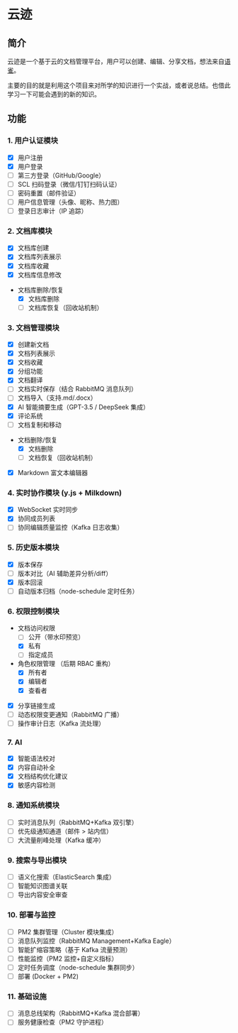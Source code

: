 # 云迹

## 简介

云迹是一个基于云的文档管理平台，用户可以创建、编辑、分享文档，想法来自[语雀](https://www.yuque.com/)。

主要的目的就是利用这个项目来对所学的知识进行一个实战，或者说总结。也借此学习一下可能会遇到的新的知识。

## 功能

### 1. 用户认证模块

- [x] 用户注册
- [x] 用户登录
- [ ] 第三方登录（GitHub/Google）
- [ ] SCL 扫码登录（微信/钉钉扫码认证）
- [ ] 密码重置（邮件验证）
- [ ] 用户信息管理（头像、昵称、热力图）
- [ ] 登录日志审计（IP 追踪）

### 2. 文档库模块

- [x] 文档库创建
- [x] 文档库列表展示
- [x] 文档库收藏
- [x] 文档库信息修改
- 文档库删除/恢复
  - [x] 文档库删除
  - [ ] 文档库恢复（回收站机制）

### 3. 文档管理模块

- [x] 创建新文档
- [x] 文档列表展示
- [x] 文档收藏
- [x] 分组功能
- [x] 文档翻译
- [ ] 文档实时保存（结合 RabbitMQ 消息队列）
- [ ] 文档导入（支持.md/.docx）
- [x] AI 智能摘要生成（GPT-3.5 / DeepSeek 集成）
- [x] 评论系统
- [ ] 文档复制和移动
- 文档删除/恢复
  - [x] 文档删除
  - [ ] 文档恢复（回收站机制）
- [x] Markdown 富文本编辑器

### 4. 实时协作模块 (y.js + Milkdown)

- [x] WebSocket 实时同步
- [x] 协同成员列表
- [ ] 协同编辑质量监控（Kafka 日志收集）

### 5. 历史版本模块

- [x] 版本保存
- [ ] 版本对比（AI 辅助差异分析/diff）
- [x] 版本回滚
- [ ] 自动版本归档（node-schedule 定时任务）

### 6. 权限控制模块

- 文档访问权限
  - [ ] 公开（带水印预览）
  - [x] 私有
  - [ ] 指定成员
- 角色权限管理 （后期 RBAC 重构）
  - [x] 所有者
  - [x] 编辑者
  - [x] 查看者
- [x] 分享链接生成
- [ ] 动态权限变更通知（RabbitMQ 广播）
- [ ] 操作审计日志（Kafka 流处理）

### 7. AI

- [x] 智能语法校对
- [x] 内容自动补全
- [x] 文档结构优化建议
- [x] 敏感内容检测

### 8. 通知系统模块

- [ ] 实时消息队列（RabbitMQ+Kafka 双引擎）
- [ ] 优先级通知通道（邮件 > 站内信）
- [ ] 大流量削峰处理（Kafka 缓冲）

### 9. 搜索与导出模块

- [ ] 语义化搜索（ElasticSearch 集成）
- [ ] 智能知识图谱关联
- [ ] 导出内容安全审查

### 10. 部署与监控

- [ ] PM2 集群管理（Cluster 模块集成）
- [ ] 消息队列监控（RabbitMQ Management+Kafka Eagle）
- [ ] 智能扩缩容策略（基于 Kafka 流量预测）
- [ ] 性能监控（PM2 监控+自定义指标）
- [ ] 定时任务调度（node-schedule 集群同步）
- [ ] 部署 (Docker + PM2)

### 11. 基础设施

- [ ] 消息总线架构（RabbitMQ+Kafka 混合部署）
- [ ] 服务健康检查（PM2 守护进程）
